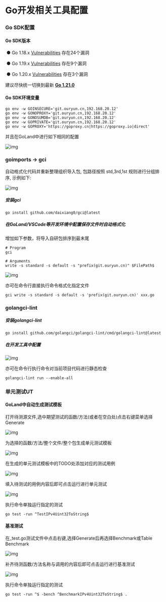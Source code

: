 # **Go开发相关工具配置**

### **Go SDK配置**

#### 

#### **Go SDK版本**

​                ● Go 1.18.x [Vulnerabilities](https://security.snyk.io/package/linux/ubuntu:20.04/golang-1.18) 存在24个漏洞

​                ● Go 1.19.x [Vulnerabilities](https://security.snyk.io/package/linux/ubuntu:22.10/golang-1.19) 存在9个漏洞

​                ● Go 1.20.x [Vulnerabilities](https://security.snyk.io/package/linux/ubuntu:23.04/golang-1.20) 存在3个漏洞

建议尽快统一切换到最新 [**Go 1.21.0**](https://go.dev/dl/)



#### **Go SDK环境变量**



```
go env -w GOINSECURE='git.ouryun.cn,192.168.20.12'
go env -w GONOPROXY='git.ouryun.cn,192.168.20.12'
go env -w GONOSUMDB='git.ouryun.cn,192.168.20.12'
go env -w GOPRIVATE='git.ouryun.cn,192.168.20.12'
go env -w GOPROXY='https://goproxy.cn|https://goproxy.io|direct'
```





并且在GoLand中进行如下相同的配置

![img](https://wdcdn.qpic.cn/MTY4ODg1NzIwOTUxNjQxNw_217263_8Nt3tAH-A05FW8dz_1690795095?w=1138&h=456&type=image/png)



### **goimports -> gci**

自动格式化代码并重新整理组织导入包, 包路径按照 std,3rd,1st 规则进行分组排序, 示例如下:

![img](https://wdcdn.qpic.cn/MTY4ODg1NzIwOTUxNjQxNw_671159_AYtI2jh_yuvNfj_U_1692071531?w=494&h=475&type=image/png)



##### **安装gci**



```
go install github.com/daixiang0/gci@latest
```





##### **在GoLand/VSCode等开发环境中配置保存文件时自动格式化**

增加如下参数，将导入自研包排序到最末尾



```
# Program
gci

# Arguments
write -s standard -s default -s "prefix(git.ouryun.cn)" $FilePath$
```





![img](https://wdcdn.qpic.cn/MTY4ODg1NzIwOTUxNjQxNw_91340_vNxPPHJQLG_Gimn0_1691745631?w=1212&h=699&type=image/png)

亦可在命令行直接执行命令格式化指定文件



```
gci write -s standard -s default -s 'prefix(git.ouryun.cn)' xxx.go
```







### **golangci-lint**

##### **安装golangci-lint**



```
go install github.com/golangci/golangci-lint/cmd/golangci-lint@latest
```





##### **在开发工具中配置**

![img](https://wdcdn.qpic.cn/MTY4ODg1NzIwOTUxNjQxNw_423362_YIhlh0lfY3ADAk6O_1690788047?w=746&h=532&type=image/png)

亦可在命令行执行命令对当前项目代码进行静态检查



```
golangci-lint run --enable-all
```







### **单元测试UT**

#### **GoLand中自动生成测试模板**

打开待测源文件,选中期望测试的函数/方法(或者在空白处)点击右键菜单选择Generate

![img](https://wdcdn.qpic.cn/MTY4ODg1NzIwOTUxNjQxNw_507705_rK2-HIyQjUSCULt3_1692154191?w=732&h=525&type=image/png)

为选择的函数/方法/整个文件/整个包生成单元测试模板

![img](https://wdcdn.qpic.cn/MTY4ODg1NzIwOTUxNjQxNw_552520_BGkzHC1juUZGkBGF_1692154311?w=636&h=380&type=image/png)

在生成的单元测试模板中的TODO处添加对应的测试用例

![img](https://wdcdn.qpic.cn/MTY4ODg1NzIwOTUxNjQxNw_895795_tw0JCTlrkoZZGWk4_1692154408?w=253&h=30&type=image/png)

填入待测试的用例内容后即可点击运行进行单元测试

![img](https://wdcdn.qpic.cn/MTY4ODg1NzIwOTUxNjQxNw_32348_XoOfFf_uoQZQphWh_1692154518?w=755&h=757&type=image/png)

执行命令单独运行指定的测试



```
go test -run ^TestIPv4Uint32ToString$
```





#### 

#### **基准测试**

在_test.go测试文件中点击右键,选择Generate后再选择Benchmark或Table Benchmark

![img](https://wdcdn.qpic.cn/MTY4ODg1NzIwOTUxNjQxNw_957933_pIwVlA75yA38TjTh_1692154942?w=340&h=358&type=image/png)

补齐待测函数/方法名称与调用的内容后即可点击运行进行基准测试

![img](https://wdcdn.qpic.cn/MTY4ODg1NzIwOTUxNjQxNw_712432_sbd1viyT6dIxkAcc_1692154982?w=512&h=126&type=image/png)

执行命令单独运行指定的测试



```
go test -run ^$ -bench ^BenchmarkIPv4Uint32ToString$ .
```